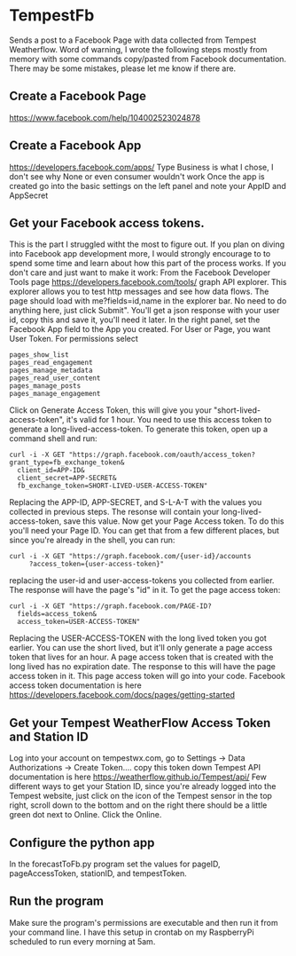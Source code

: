# TempestFb
Sends a post to a Facebook Page with data collected from Tempest Weatherflow.  Word of warning, I wrote the following steps mostly from memory with some commands copy/pasted from Facebook documentation.  There may be some mistakes, please let me know if there are.

## Create a Facebook Page
https://www.facebook.com/help/104002523024878

## Create a Facebook App
https://developers.facebook.com/apps/
Type Business is what I chose, I don't see why None or even consumer wouldn't work
Once the app is created go into the basic settings on the left panel and note your AppID and AppSecret

## Get your Facebook access tokens.
This is the part I struggled witht the most to figure out.  If you plan on diving into Facebook app development more, I would strongly encourage to to spend some time and learn about how this part of the process works.  If you don't care and just want to make it work:
From the Facebook Developer Tools page https://developers.facebook.com/tools/ graph API explorer.  This explorer allows you to test http messages and see how data flows.  The page should load with me?fields=id,name in the explorer bar.  No need to do anything here, just click Submit".  You'll get a json response with your user id, copy this and save it, you'll need it later.
In the right panel, set the Facebook App field to the App you created.  For User or Page, you want User Token.  For permissions select

```
pages_show_list
pages_read_engagement
pages_manage_metadata
pages_read_user_content
pages_manage_posts
pages_manage_engagement
```

Click on Generate Access Token, this will give you your "short-lived-access-token", it's valid for 1 hour.
You need to use this access token to generate a long-lived-access-token.  To generate this token, open up a command shell and run:

```
curl -i -X GET "https://graph.facebook.com/oauth/access_token?grant_type=fb_exchange_token&
  client_id=APP-ID&
  client_secret=APP-SECRET&
  fb_exchange_token=SHORT-LIVED-USER-ACCESS-TOKEN"
```
  
Replacing the APP-ID, APP-SECRET, and S-L-A-T with the values you collected in previous steps.
The resonse will contain your long-lived-access-token, save this value.
Now get your Page Access token.  To do this you'll need your Page ID.  You can get that from a few different places, but since you're already in the shell, you can run:

```
curl -i -X GET "https://graph.facebook.com/{user-id}/accounts
     ?access_token={user-access-token}"
```
     
replacing the user-id and user-access-tokens you collected from earlier.  The response will have the page's "id" in it.  To get the page access token:

```
curl -i -X GET "https://graph.facebook.com/PAGE-ID?
  fields=access_token&
  access_token=USER-ACCESS-TOKEN"
```
  
Replacing the USER-ACCESS-TOKEN with the long lived token you got earlier.  You can use the short lived, but it'll only generate a page access token that lives for an hour.  A page access token that is created with the long lived has no expiration date.  The response to this will have the page access token in it.  This page access token will go into your code.
Facebook access token documentation is here https://developers.facebook.com/docs/pages/getting-started

## Get your Tempest WeatherFlow Access Token and Station ID
Log into your account on tempestwx.com, go to Settings -> Data Authorizations -> Create Token.... copy this token down
Tempest API documentation is here https://weatherflow.github.io/Tempest/api/
Few different ways to get your Station ID, since you're already logged into the Tempest website, just click on the icon of the Tempest sensor in the top right, scroll down to the bottom and on the right there should be a little green dot next to Online.  Click the Online.

## Configure the python app
In the forecastToFb.py program set the values for pageID, pageAccessToken, stationID, and tempestToken.  


## Run the program
Make sure the program's permissions are executable and then run it from your command line.  I have this setup in crontab on my RaspberryPi scheduled to run every morning at 5am.
